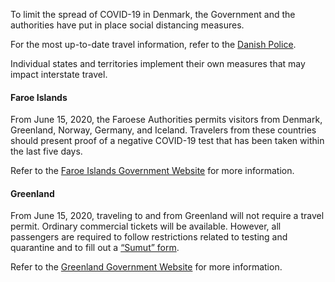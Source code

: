 To limit the spread of COVID-19 in Denmark, the Government and the authorities have put in place social distancing measures.

For the most up-to-date travel information, refer to the [Danish Police](https://politi.dk/en/coronavirus-in-denmark/extension-of-measures-during-the-covid19-outbreak-in-denmark).

Individual states and territories implement their own measures that may impact interstate travel.

#### Faroe Islands

From June 15, 2020, the Faroese Authorities permits visitors from Denmark, Greenland, Norway, Germany, and Iceland. Travelers from these countries should present proof of a negative COVID-19 test that has been taken within the last five days.

Refer to the [Faroe Islands Government Website](https://corona.fo/?_l=en) for more information.

#### Greenland

From June 15, 2020, traveling to and from Greenland will not require a travel permit. Ordinary commercial tickets will be available. However, all passengers are required to follow restrictions related to testing and quarantine and to fill out a [“Sumut” form](https://www.nun.gl/).

Refer to the [Greenland Government Website](https://www.nun.gl/) for more information.
